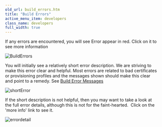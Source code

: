 ```yaml
---
old_url: build_errors.htm
title: "Build Errors"
active_menu_item: developers
class_name: developers
full_width: true
---
```



If any errors are encountered, you will see Error appear in red. Click on it to see more information

![BuildErrors](/img/docs/builderrors.zoom81.png)

You will initially see a relatively short error description. We are striving to make this error clear and helpful. Most errors are related to bad certificates or provisioning profiles and the messages shown should make this clear and point to a remedy. See [Build Error Messages](/developers/documentation/ac-mobile-build-phonegap/ac-mobile-build/build-error-messages)

![shortError](/img/docs/shorterror.zoom81.png)

If the short description is not helpful, then you may want to take a look at the full error details, although this is not for the faint-hearted.  Click on the 'more info' link to see it.

![errordetail](/img/docs/errordetail.zoom81.png)

